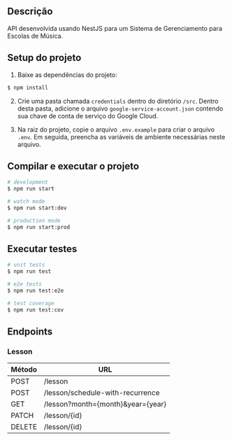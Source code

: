 ## Descrição

API desenvolvida usando NestJS para um Sistema de Gerenciamento para Escolas de Música.

## Setup do projeto

1. Baixe as dependências do projeto:

```bash
$ npm install
```

2. Crie uma pasta chamada `credentials` dentro do diretório `/src`. Dentro desta pasta, adicione o arquivo `google-service-account.json` contendo sua chave de conta de serviço do Google Cloud.

3. Na raiz do projeto, copie o arquivo `.env.example` para criar o arquivo `.env`. Em seguida, preencha as variáveis de ambiente necessárias neste arquivo.

## Compilar e executar o projeto

```bash
# development
$ npm run start

# watch mode
$ npm run start:dev

# production mode
$ npm run start:prod
```

## Executar testes

```bash
# unit tests
$ npm run test

# e2e tests
$ npm run test:e2e

# test coverage
$ npm run test:cov
```

## Endpoints

### Lesson

| Método        | URL             |
| ------------- | --------------- |
| POST          | /lesson         |
| POST          | /lesson/schedule-with-recurrence       |
| GET           | /lesson?month={month}&year={year}  |
| PATCH         | /lesson/{id}  |
| DELETE        | /lesson/{id}  |

